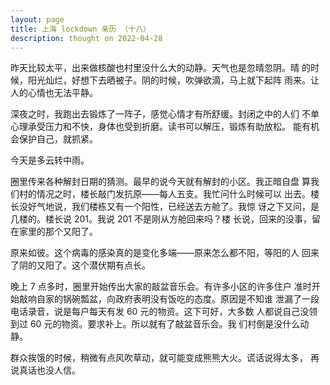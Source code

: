 ```yaml
---
layout: page
title: 上海 lockdown 亲历 （十八）
description: thought on 2022-04-28
---
```



昨天比较太平，出来做核酸也村里没什么大的动静。天气也是忽晴忽阴。晴
的时候，阳光灿烂，好想下去晒被子。阴的时候，吹弹欲滴，马上就下起阵
雨来。让人的心情也无法平静。

深夜之时，我跑出去锻炼了一阵子，感觉心情才有所舒缓。封闭之中的人们
不单心理承受压力和不快，身体也受到折磨。读书可以解压，锻炼有助放松。
能有机会保护自己，就抓紧。

今天是多云转中雨。

圈里传来各种解封日期的猜测。最早的说今天就有解封的小区。我正暗自盘
算我们村的情况之时，楼长敲门发抗原——每人五支。我忙问什么时候可以
出去。楼长没好气地说，我们楼栋又有一个阳性，已经送去方舱了。我惊
讶之下又问，是几楼的。楼长说 201。我说 201 不是刚从方舱回来吗？楼
长说，回来的没事，留在家里的那个又阳了。

原来如彼。这个病毒的感染真的是变化多端——原来怎么都不阳，等阳的人
回来了阴的又阳了。这个潜伏期有点长。

晚上 7 点多时，圈里开始传出大家的敲盆音乐会。有许多小区的许多住户
准时开始敲响自家的锅碗瓢盆，向政府表明没有饭吃的态度。原因是不知谁
泄漏了一段电话录音，说是每户每天有发 60 元的物资。这下可好，大多数
人都说自己没领到过 60 元的物资。要求补上。所以就有了敲盆音乐会。我
们村倒是没什么动静。

群众挨饿的时候，稍微有点风吹草动，就可能变成熊熊大火。谎话说得太多，
再说真话也没人信。